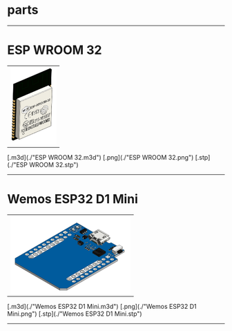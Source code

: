 # parts

---

# ESP WROOM 32

<table>
<tr valign="top">
<td><img src="ESP WROOM 32.png" height="180"></td>
</tr>
</table>

[.m3d](./"ESP WROOM 32.m3d") [.png](./"ESP WROOM 32.png") [.stp](./"ESP WROOM 32.stp")

---

# Wemos ESP32 D1 Mini

<table>
<tr valign="top">
<td><img src="Wemos ESP32 D1 Mini.png" height="180"></td>
</tr>
</table>

[.m3d](./"Wemos ESP32 D1 Mini.m3d") [.png](./"Wemos ESP32 D1 Mini.png") [.stp](./"Wemos ESP32 D1 Mini.stp")

---

